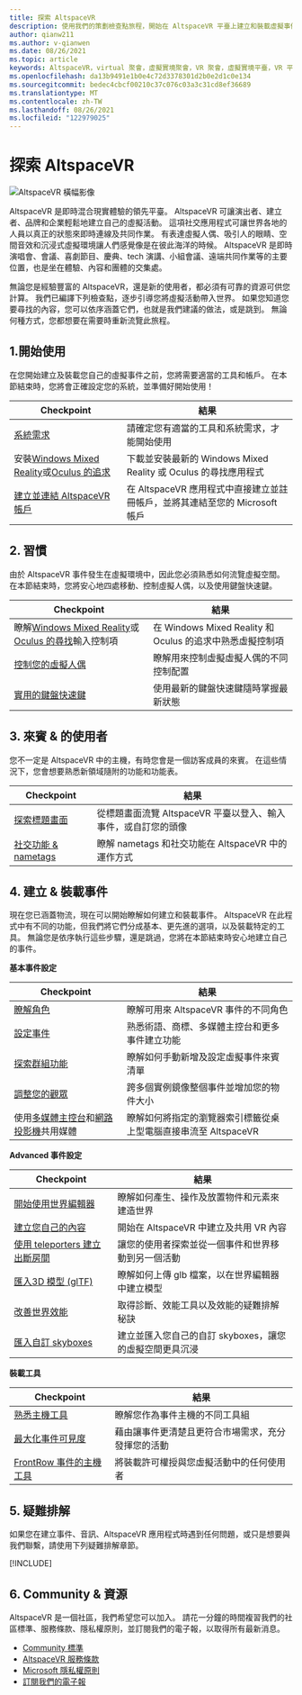 ```yaml
---
title: 探索 AltspaceVR
description: 使用我們的策劃檢查點旅程，開始在 AltspaceVR 平臺上建立和裝載虛擬事件。
author: qianw211
ms.author: v-qianwen
ms.date: 08/26/2021
ms.topic: article
keywords: AltspaceVR，virtual 聚會，虛擬實境聚會，VR 聚會，虛擬實境平臺，VR 平臺，沉浸式虛擬事件，沉浸式的 VR 事件，虛擬實境事件，VR 事件，VR 全球大樓，VR 事件裝載，社交虛擬實境，虛擬實境事件裝載
ms.openlocfilehash: da13b9491e1b0e4c72d3378301d2b0e2d1c0e134
ms.sourcegitcommit: bedec4cbcf00210c37c076c03a3c31cd8ef36689
ms.translationtype: MT
ms.contentlocale: zh-TW
ms.lasthandoff: 08/26/2021
ms.locfileid: "122979025"
---
```

# <a name="exploring-altspacevr"></a>探索 AltspaceVR

![AltspaceVR 橫幅影像](images/altspace-vr-banner.png)

AltspaceVR 是即時混合現實體驗的領先平臺。 AltspaceVR 可讓演出者、建立者、品牌和企業輕鬆地建立自己的虛擬活動。 這項社交應用程式可讓世界各地的人員以真正的狀態來即時連線及共同作業。 有表達虛擬人偶、吸引人的眼睛、空間音效和沉浸式虛擬環境讓人們感覺像是在彼此海洋的時候。 AltspaceVR 是即時演唱會、會議、喜劇節目、慶典、tech 演講、小組會議、遠端共同作業等的主要位置，也是坐在體驗、內容和團體的交集處。  

無論您是經驗豐富的 AltspaceVR，還是新的使用者，都必須有可靠的資源可供您計算。 我們已編譯下列檢查點，逐步引導您將虛擬活動帶入世界。 如果您知道您要尋找的內容，您可以依序涵蓋它們，也就是我們建議的做法，或是跳到。 無論何種方式，您都想要在需要時重新流覽此旅程。

## <a name="1-getting-started"></a>1.開始使用

在您開始建立及裝載您自己的虛擬事件之前，您將需要適當的工具和帳戶。 在本節結束時，您將會正確設定您的系統，並準備好開始使用！

|  Checkpoint  |  結果  |
| --- | --- |
| [系統需求](getting-started/system-requirements.md) | 請確定您有適當的工具和系統需求，才能開始使用 |
| 安裝[Windows Mixed Reality](getting-started/wmr-installation.md)或[Oculus 的追求](getting-started/oculus-installation.md)| 下載並安裝最新的 Windows Mixed Reality 或 Oculus 的尋找應用程式 |
| [建立並連結 AltspaceVR 帳戶](getting-started/creating-and-linking-accounts.md) | 在 AltspaceVR 應用程式中直接建立並註冊帳戶，並將其連結至您的 Microsoft 帳戶|

## <a name="2-getting-comfortable"></a>2. 習慣

由於 AltspaceVR 事件發生在虛擬環境中，因此您必須熟悉如何流覽虛擬空間。 在本節結束時，您將安心地四處移動、控制虛擬人偶，以及使用鍵盤快速鍵。

|  Checkpoint  |  結果  |
| --- | --- |
| 瞭解[Windows Mixed Reality](getting-started/wmr-controls.md)或[Oculus 的尋找](getting-started/oculus-controls.md)輸入控制項 | 在 Windows Mixed Reality 和 Oculus 的追求中熟悉虛擬控制項 |
| [控制您的虛擬人偶](getting-started/avatar-controls.md) | 瞭解用來控制虛擬虛擬人偶的不同控制配置 |
| [實用的鍵盤快速鍵](getting-started/keyboard-shortcuts.md) | 使用最新的鍵盤快速鍵隨時掌握最新狀態 |

## <a name="3-for-guests--audiences"></a>3. 來賓 & 的使用者

您不一定是 AltspaceVR 中的主機，有時您會是一個訪客成員的來賓。 在這些情況下，您會想要熟悉新領域隨附的功能和功能表。

|  Checkpoint  |  結果  |
| --- | --- |
| [探索標題畫面](community/exploring-title-screen.md) | 從標題畫面流覽 AltspaceVR 平臺以登入、輸入事件，或自訂您的頭像 |
| [社交功能 & nametags](faqs/nametags.md) | 瞭解 nametags 和社交功能在 AltspaceVR 中的運作方式 |

## <a name="4-creating--hosting-events"></a>4. 建立 & 裝載事件

現在您已涵蓋物流，現在可以開始瞭解如何建立和裝載事件。 AltspaceVR 在此程式中有不同的功能，但我們將它們分成基本、更先進的選項，以及裝載特定的工具。 無論您是依序執行這些步驟，還是跳過，您將在本節結束時安心地建立自己的事件。

**基本事件設定**

|  Checkpoint  |  結果  |
| --- | --- |
| [瞭解角色](getting-started/roles.md) | 瞭解可用來 AltspaceVR 事件的不同角色 |
| [設定事件](tutorials/creating-an-event.md) | 熟悉術語、商標、多媒體主控台和更多事件建立功能 |
| [探索群組功能](tutorials/group-features.md) | 瞭解如何手動新增及設定虛擬事件來賓清單 |
| [調整您的觀眾](faqs/scaling-audiences.md) | 跨多個實例鏡像整個事件並增加您的物件大小 |
| 使用[多媒體主控台](tutorials/multimedia-console.md)和[網路投影機](tutorials/web-projector-streaming.md)共用媒體 | 瞭解如何將指定的瀏覽器索引標籤從桌上型電腦直接串流至 AltspaceVR |

**Advanced 事件設定**

|  Checkpoint  |  結果  |
| --- | --- |
| [開始使用世界編輯器](world-building/world-editor-getting-started.md) | 瞭解如何產生、操作及放置物件和元素來建造世界 |
| [建立您自己的內容](community/creating-content.md) | 開始在 AltspaceVR 中建立及共用 VR 內容 |
| [使用 teleporters 建立出斷房間](tutorials/teleporting.md) | 讓您的使用者探索並從一個事件和世界移動到另一個活動 |
| [匯入3D 模型 (glTF) ](world-building/importing-models.md) | 瞭解如何上傳 glb 檔案，以在世界編輯器中建立模型 |
| [改善世界效能](world-building/improving-performance.md) | 取得診斷、效能工具以及效能的疑難排解秘訣 |
| [匯入自訂 skyboxes](world-building/uploading-custom-skyboxes.md) | 建立並匯入您自己的自訂 skyboxes，讓您的虛擬空間更具沉浸 |

**裝載工具**

|  Checkpoint  |  結果  |
| --- | --- |
| [熟悉主機工具](tutorials/host-tools-overview.md) | 瞭解您作為事件主機的不同工具組 |
| [最大化事件可見度](tutorials/main-events.md) | 藉由讓事件更清楚且更符合市場需求，充分發揮您的活動 |
| [FrontRow 事件的主機工具](tutorials/host-tools-for-events.md) | 將裝載許可權授與您虛擬活動中的任何使用者 |

## <a name="5-troubleshooting"></a>5. 疑難排解

如果您在建立事件、音訊、AltspaceVR 應用程式時遇到任何問題，或只是想要與我們聯繫，請使用下列疑難排解章節。 

[!INCLUDE[](includes/troubleshooting.md)]

## <a name="6-community--resources"></a>6. Community & 資源

AltspaceVR 是一個社區，我們希望您可以加入。 請花一分鐘的時間複習我們的社區標準、服務條款、隱私權原則，並訂閱我們的電子報，以取得所有最新消息。

* [Community 標準](community/community-standards.md)
* [AltspaceVR 服務條款](community/terms-of-service.md)
* [Microsoft 隱私權原則](https://privacy.microsoft.com/privacystatement)
* [訂閱我們的電子報](community/newsletter-subscriptions.md)